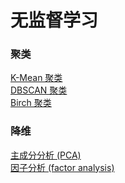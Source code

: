 # 无监督学习

### 聚类  
[K-Mean 聚类]()  
[DBSCAN 聚类]()  
[Birch 聚类]()  

### 降维  
[主成分分析 (PCA)]()  
[因子分析 (factor analysis)]()